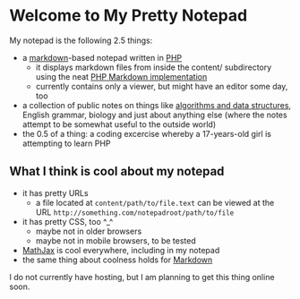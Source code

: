Welcome to My Pretty Notepad
============================

My notepad is the following 2.5 things:

* a [markdown][md]-based notepad
  written in [PHP](http://php.net/)
  - it displays markdown files from inside the content/ subdirectory using the
    neat [PHP Markdown implementation][phpmd]
  - currently contains only a viewer, but might have an editor some day, too
* a collection of public notes on things like [algorithms and data
  structures](np::alg/), English grammar, biology and just about anything else
  (where the notes attempt to be somewhat useful to the outside world)
* the 0.5 of a thing: a coding excercise whereby a 17-years-old girl is
  attempting to learn PHP

What I think is cool about my notepad
-------------------------------------

* it has pretty URLs
  - a file located at `content/path/to/file.text` can be viewed at the URL `http://something.com/notepadroot/path/to/file`
* it has pretty CSS, too ^\_^
  - maybe not in older browsers
  - maybe not in mobile browsers, to be tested
* [MathJax](http://www.mathjax.org/) is cool everywhere, including in my notepad
* the same thing about coolness holds for [Markdown][md]

I do not currently have hosting, but I am planning to get this thing online
soon.

[md]: http://daringfireball.net/projects/markdown/ "Markdown"
[phpmd]: http://michelf.com/projects/php-markdown/ "PHP Markdown"
